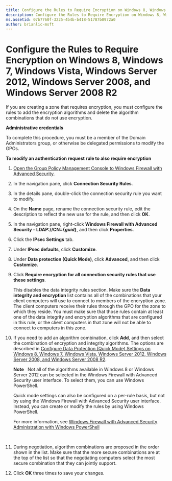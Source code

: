 ```yaml
---
title: Configure the Rules to Require Encryption on Windows 8, Windows 7, Windows Vista, Windows Server 2012, Windows Server 2008, and Windows Server 2008 R2 (Windows 10)
description: Configure the Rules to Require Encryption on Windows 8, Windows 7, Windows Vista, Windows Server 2012, Windows Server 2008, and Windows Server 2008 R2
ms.assetid: 07b7760f-3225-4b4b-b418-51787b0972a0
author: brianlic-msft
---
```


# Configure the Rules to Require Encryption on Windows 8, Windows 7, Windows Vista, Windows Server 2012, Windows Server 2008, and Windows Server 2008 R2


If you are creating a zone that requires encryption, you must configure the rules to add the encryption algorithms and delete the algorithm combinations that do not use encryption.

**Administrative credentials**

To complete this procedure, you must be a member of the Domain Administrators group, or otherwise be delegated permissions to modify the GPOs.

**To modify an authentication request rule to also require encryption**

1.  [Open the Group Policy Management Console to Windows Firewall with Advanced Security](../p_server_archive/open-the-group-policy-management-console-to-windows-firewall-with-advanced-security.md).

2.  In the navigation pane, click **Connection Security Rules**.

3.  In the details pane, double-click the connection security rule you want to modify.

4.  On the **Name** page, rename the connection security rule, edit the description to reflect the new use for the rule, and then click **OK**.

5.  In the navigation pane, right-click **Windows Firewall with Advanced Security – LDAP://CN={***guid***}**, and then click **Properties**.

6.  Click the **IPsec Settings** tab.

7.  Under **IPsec defaults**, click **Customize**.

8.  Under **Data protection (Quick Mode)**, click **Advanced**, and then click **Customize**.

9.  Click **Require encryption for all connection security rules that use these settings**.

    This disables the data integrity rules section. Make sure the **Data integrity and encryption** list contains all of the combinations that your client computers will use to connect to members of the encryption zone. The client computers receive their rules through the GPO for the zone to which they reside. You must make sure that those rules contain at least one of the data integrity and encryption algorithms that are configured in this rule, or the client computers in that zone will not be able to connect to computers in this zone.

10. If you need to add an algorithm combination, click **Add**, and then select the combination of encryption and integrity algorithms. The options are described in [Configure Data Protection (Quick Mode) Settings on Windows 8, Windows 7, Windows Vista, Windows Server 2012, Windows Server 2008, and Windows Server 2008 R2](../p_server_archive/configure-data-protection--quick-mode--settings-on-windows-8-windows-7-windows-vista-windows-server-2012-windows-server-2008-and-windows-server-2008-r2.md).

    **Note**  
    Not all of the algorithms available in Windows 8 or Windows Server 2012 can be selected in the Windows Firewall with Advanced Security user interface. To select them, you can use Windows PowerShell.

    Quick mode settings can also be configured on a per-rule basis, but not by using the Windows Firewall with Advanced Security user interface. Instead, you can create or modify the rules by using Windows PowerShell.

    For more information, see [Windows Firewall with Advanced Security Administration with Windows PowerShell](../p_server_archive/windows-firewall-with-advanced-security-administration-with-windows-powershell.md)

     

11. During negotiation, algorithm combinations are proposed in the order shown in the list. Make sure that the more secure combinations are at the top of the list so that the negotiating computers select the most secure combination that they can jointly support.

12. Click **OK** three times to save your changes.

 

 





